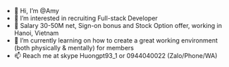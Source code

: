 - 👋 Hi, I’m @Amy
- 👀 I’m interested in recruiting Full-stack Developer 
- 👀 Salary 30-50M net, Sign-on bonus and Stock Option offer, working in Hanoi, Vietnam 
- 🌱 I’m currently learning on how to create a great working environment (both physically & mentally) for members 
- 📫 Reach me at skype Huongpt93_1 or 0944040022 (Zalo/Phone/WA) 

<!---
AmyPhan310521/AmyPhan310521 is a ✨ special ✨ repository because its `README.md` (this file) appears on your GitHub profile.
You can click the Preview link to take a look at your changes.
--->

